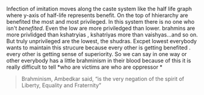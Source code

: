 
Infection of imitation moves along the caste system like the half life graph where y-axis of half-life represents benefit. On the top of hhierarchy are benefited the most and most privileged. In this system there is no one who isn't *benefited*. Even the low are more priviledged than lower. brahmins are more privlidged than kshatryias , kshatriyas more than vaishyas...and so on. But truly unprivileged are the lowest, the shudras. Excpet lowest everybody wants to maintain this strucure because every other is getting benefited . every other is getting sense of superiority. So we can say in one way or other everybody has a little brahminism in their blood because of this it is really difficult to tell *who are victims are who are oppressor *

> Brahminism, Ambedkar said, “is the very negation of the spirit of Liberty, Equality and Fraternity”
